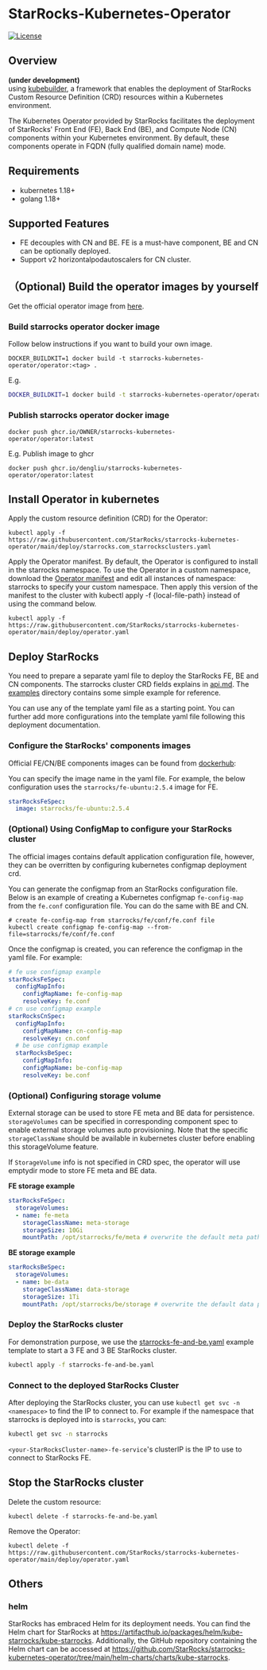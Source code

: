 # StarRocks-Kubernetes-Operator

[![License](https://img.shields.io/badge/License-Apache%202.0-blue.svg)](https://opensource.org/licenses/Apache-2.0)

## Overview

**(under development)**  
using [kubebuilder](https://github.com/kubernetes-sigs/kubebuilder), a framework that enables the deployment of
StarRocks Custom Resource Definition (CRD) resources within a Kubernetes environment.

The Kubernetes Operator provided by StarRocks facilitates the deployment of StarRocks' Front End (FE), Back End (BE),
and Compute Node (CN) components within your Kubernetes environment. By default, these components operate in FQDN (fully
qualified domain name) mode.

## Requirements

* kubernetes 1.18+
* golang 1.18+

## Supported Features

* FE decouples with CN and BE. FE is a must-have component, BE and CN can be optionally deployed.
* Support v2 horizontalpodautoscalers for CN cluster.

## （Optional) Build the operator images by yourself

Get the official operator image from [here](https://hub.docker.com/r/starrocks/centos-operator/tags).

### Build starrocks operator docker image

Follow below instructions if you want to build your own image.

```
DOCKER_BUILDKIT=1 docker build -t starrocks-kubernetes-operator/operator:<tag> .
```

E.g.

```bash
DOCKER_BUILDKIT=1 docker build -t starrocks-kubernetes-operator/operator:latest .
```

### Publish starrocks operator docker image

```
docker push ghcr.io/OWNER/starrocks-kubernetes-operator/operator:latest
```

E.g.
Publish image to ghcr

```shell
docker push ghcr.io/dengliu/starrocks-kubernetes-operator/operator:latest
```

## Install Operator in kubernetes

Apply the custom resource definition (CRD) for the Operator:

```shell
kubectl apply -f https://raw.githubusercontent.com/StarRocks/starrocks-kubernetes-operator/main/deploy/starrocks.com_starrocksclusters.yaml
```

Apply the Operator manifest. By default, the Operator is configured to install in the starrocks namespace.
To use the Operator in a custom namespace, download
the [Operator manifest](https://raw.githubusercontent.com/StarRocks/starrocks-kubernetes-operator/main/deploy/operator.yaml)
and edit all instances of namespace: starrocks to specify your custom namespace.
Then apply this version of the manifest to the cluster with kubectl apply -f {local-file-path} instead of using the
command below.

```shell
kubectl apply -f https://raw.githubusercontent.com/StarRocks/starrocks-kubernetes-operator/main/deploy/operator.yaml
```

## Deploy StarRocks

You need to prepare a separate yaml file to deploy the StarRocks FE, BE and CN components.
The starrocks cluster CRD fields explains in [api.md](./doc/api.md).
The [examples](./examples/starrocks) directory contains some simple example for reference.

You can use any of the template yaml file as a starting point. You can further add more configurations into the template
yaml file following this deployment documentation.

### Configure the StarRocks' components images

Official FE/CN/BE components images can be found from [dockerhub](https://hub.docker.com/u/starrocks):

You can specify the image name in the yaml file.
For example, the below configuration uses the `starrocks/fe-ubuntu:2.5.4` image for FE.

```yaml
starRocksFeSpec:
  image: starrocks/fe-ubuntu:2.5.4
```

### (Optional) Using ConfigMap to configure your StarRocks cluster

The official images contains default application configuration file, however, they can be overritten by configuring
kubernetes configmap deployment crd.

You can generate the configmap from an StarRocks configuration file.
Below is an example of creating a Kubernetes configmap `fe-config-map` from the `fe.conf` configuration file. You can do
the same with BE and CN.

```shell
# create fe-config-map from starrocks/fe/conf/fe.conf file
kubectl create configmap fe-config-map --from-file=starrocks/fe/conf/fe.conf
```

Once the configmap is created, you can reference the configmap in the yaml file.
For example:

```yaml
# fe use configmap example
starRocksFeSpec:
  configMapInfo:
    configMapName: fe-config-map
    resolveKey: fe.conf
# cn use configmap example
starRocksCnSpec:
  configMapInfo:
    configMapName: cn-config-map
    resolveKey: cn.conf
  # be use configmap example
  starRocksBeSpec:
    configMapInfo:
    configMapName: be-config-map
    resolveKey: be.conf
```

### (Optional) Configuring storage volume

External storage can be used to store FE meta and BE data for persistence. `storageVolumes` can be specified in
corresponding component spec to enable external storage volumes auto provisioning. Note that the
specific `storageClassName` should be available in kubernetes cluster before enabling this storageVolume feature.

If `StorageVolume` info is not specified in CRD spec, the operator will use emptydir mode to store FE meta and BE data.

**FE storage example**

```yaml
starRocksFeSpec:
  storageVolumes:
  - name: fe-meta
    storageClassName: meta-storage
    storageSize: 10Gi
    mountPath: /opt/starrocks/fe/meta # overwrite the default meta path
```

**BE storage example**

```yaml
starRocksBeSpec:
  storageVolumes:
  - name: be-data
    storageClassName: data-storage
    storageSize: 1Ti
    mountPath: /opt/starrocks/be/storage # overwrite the default data path
```

### Deploy the StarRocks cluster

For demonstration purpose, we use the [starrocks-fe-and-be.yaml](./examples/starrocks/starrocks-fe-and-be.yaml) example
template to start a 3 FE and 3 BE StarRocks cluster.

```bash
kubectl apply -f starrocks-fe-and-be.yaml
```

### Connect to the deployed StarRocks Cluster

After deploying the StarRocks cluster, you can use `kubectl get svc -n <namespace>` to find the IP to connect to. For
example if the namespace that starrocks is deployed into is `starrocks`, you can:

```bash
kubectl get svc -n starrocks
```

`<your-StarRocksCluster-name>-fe-service`'s clusterIP is the IP to use to connect to StarRocks FE.

## Stop the StarRocks cluster

Delete the custom resource:

```shell
kubectl delete -f starrocks-fe-and-be.yaml
```

Remove the Operator:

```shell
kubectl delete -f  https://raw.githubusercontent.com/StarRocks/starrocks-kubernetes-operator/main/deploy/operator.yaml
```

## Others

### helm

StarRocks has embraced Helm for its deployment needs. You can find the Helm chart for StarRocks
at https://artifacthub.io/packages/helm/kube-starrocks/kube-starrocks.
Additionally, the GitHub repository containing the Helm chart can be accessed
at https://github.com/StarRocks/starrocks-kubernetes-operator/tree/main/helm-charts/charts/kube-starrocks.